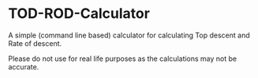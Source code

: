# TOD-ROD-Calculator
A simple (command line based) calculator for calculating Top descent and Rate of descent.

Please do not use for real life purposes as the calculations may not be accurate.

